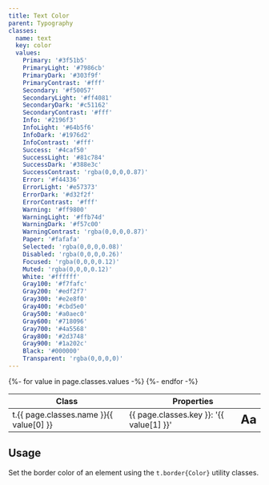 ```yaml
---
title: Text Color
parent: Typography
classes:
  name: text
  key: color
  values:
    Primary: '#3f51b5'
    PrimaryLight: '#7986cb'
    PrimaryDark: '#303f9f'
    PrimaryContrast: '#fff'
    Secondary: '#f50057'
    SecondaryLight: '#ff4081'
    SecondaryDark: '#c51162'
    SecondaryContrast: '#fff'
    Info: '#2196f3'
    InfoLight: '#64b5f6'
    InfoDark: '#1976d2'
    InfoContrast: '#fff'
    Success: '#4caf50'
    SuccessLight: '#81c784'
    SuccessDark: '#388e3c'
    SuccessContrast: 'rgba(0,0,0,0.87)'
    Error: '#f44336'
    ErrorLight: '#e57373'
    ErrorDark: '#d32f2f'
    ErrorContrast: '#fff'
    Warning: '#ff9800'
    WarningLight: '#ffb74d'
    WarningDark: '#f57c00'
    WarningContrast: 'rgba(0,0,0,0.87)'
    Paper: '#fafafa'
    Selected: 'rgba(0,0,0,0.08)'
    Disabled: 'rgba(0,0,0,0.26)'
    Focused: 'rgba(0,0,0,0.12)'
    Muted: 'rgba(0,0,0,0.12)'
    White: '#ffffff'
    Gray100: '#f7fafc'
    Gray200: '#edf2f7'
    Gray300: '#e2e8f0'
    Gray400: '#cbd5e0'
    Gray500: '#a0aec0'
    Gray600: '#718096'
    Gray700: '#4a5568'
    Gray800: '#2d3748'
    Gray900: '#1a202c'
    Black: '#000000'
    Transparent: 'rgba(0,0,0,0)'
---
```


<table>
  <thead>
    <tr>
      <th>Class</th>
      <th colspan="2">Properties</th>
    </tr>
  </thead>
  <tbody>
    {%- for value in page.classes.values -%}
      <tr>
        <td>t.{{ page.classes.name }}{{ value[0] }}</td>
        <td>{{ page.classes.key }}: '{{ value[1] }}'</td>
        <td><span style="color: {{ value[1] }}; font-weight: bold; font-size: 1.5em">Aa</span></td>
      </tr>
    {%- endfor -%}
  </tbody>
</table>

## Usage

Set the border color of an element using the <code>t.border{Color}</code> utility classes.
